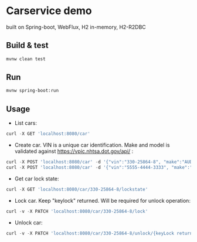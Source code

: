 # Carservice demo

built on Spring-boot, WebFlux, H2 in-memory, H2-R2DBC

## Build & test


```bash
mvnw clean test
```

## Run


```bash
mvnw spring-boot:run
```

## Usage

* List cars:
```python
curl -X GET 'localhost:8080/car'
```
* Create car. VIN is a unique car identification. Make and model is validated against https://vpic.nhtsa.dot.gov/api/ :
```python
curl -X POST 'localhost:8080/car' -d '{"vin":"330-25864-8", "make":"AUDI", "model":"A7"}' --header 'Content-Type: application/json'
curl -X POST 'localhost:8080/car' -d '{"vin":"5555-4444-3333", "make":"HONDA", "model":"Civic", "plateNumber":"HHH-000"}' --header 'Content-Type: application/json'
```
* Get car lock state:
```python
curl -X GET 'localhost:8080/car/330-25864-8/lockstate'
```
* Lock car. Keep "keylock" returned. Will be required for unlock operation:
```python
curl -v -X PATCH 'localhost:8080/car/330-25864-8/lock'
```
* Unlock car:
```python
curl -v -X PATCH 'localhost:8080/car/330-25864-8/unlock/{keyLock returned from lockCar}'
```

